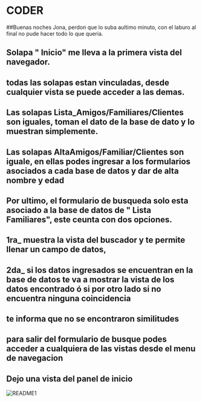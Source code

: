 # CODER

##Buenas noches Jona, perdon que lo suba aultimo minuto, con el laburo al final no pude hacer todo lo que queria. 

## Solapa " Inicio"  me lleva a la primera vista del navegador.

## todas las solapas estan vinculadas, desde cualquier vista se puede acceder a las demas.

## Las solapas Lista_Amigos/Familiares/Clientes son iguales, toman el dato de la base de dato y lo muestran simplemente.

## Las solapas AltaAmigos/Familiar/Clientes son iguale, en ellas podes ingresar a los formularios asociados a cada base de datos y dar de alta nombre y edad

## Por ultimo, el formulario de busqueda solo esta asociado a la base de datos de " Lista Familiares", este ceunta con dos opciones.

## 1ra_ muestra la vista del buscador y te permite llenar un campo de datos, 
## 2da_ si los datos ingresados se encuentran en la base de datos te va a mostrar la vista de los datos encontrado ó si por otro lado si no encuentra ninguna coincidencia
## te informa que no se encontraron similitudes

## para salir del formulario de busque podes acceder a cualquiera de las vistas desde el menu de navegacion 


## Dejo una vista del panel de inicio

![README1](https://user-images.githubusercontent.com/84656347/172954927-62094263-f497-452a-9fcc-aac8858725f3.png)
